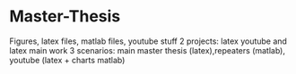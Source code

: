 # Master-Thesis
Figures, latex files, matlab files, youtube stuff
2 projects: latex youtube and latex main work
3 scenarios: main master thesis (latex),repeaters (matlab), youtube (latex + charts matlab)
